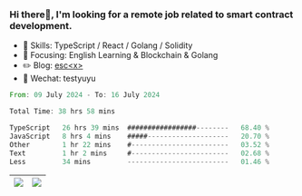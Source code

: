 ### Hi there👋, I'm looking for a remote job related to smart contract development.


- 🔨 Skills: TypeScript / React / Golang / Solidity
- 🎯 Focusing: English Learning & Blockchain & Golang
- ✏️ Blog: [esc\<x\>](https://escx.github.io)
- 💬 Wechat: testyuyu


<!--START_SECTION:waka-->

```rust
From: 09 July 2024 - To: 16 July 2024

Total Time: 38 hrs 58 mins

TypeScript   26 hrs 39 mins  #################--------   68.40 %
JavaScript   8 hrs 4 mins    #####--------------------   20.70 %
Other        1 hr 22 mins    #------------------------   03.52 %
Text         1 hr 2 mins     #------------------------   02.68 %
Less         34 mins         -------------------------   01.46 %
```

<!--END_SECTION:waka-->


| <img align="center" src="https://github-readme-stats.vercel.app/api/?username=escX&show_icons=true&theme=buefy&hide_border=true&card_width=500" /> | <img align="center" src="https://github-readme-stats.vercel.app/api/top-langs/?username=escX&layout=compact&theme=buefy&hide_border=true&card_width=500" /> |
| ------------- | ------------- |
